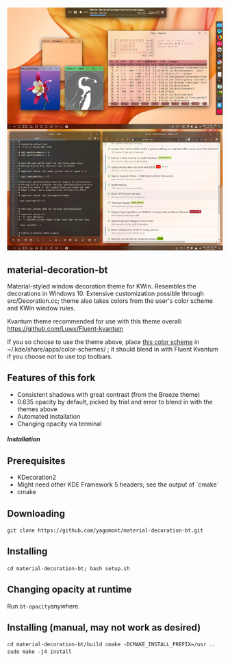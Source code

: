 ![Demo](data/preview.png)

## material-decoration-bt
Material-styled window decoration theme for KWin. Resembles the decorations in Windows 10.
Extensive customization possible through src/Decoration.cc; theme also takes colors from the user's color scheme and KWin window rules.

Kvantum theme recommended for use with this theme overall: https://github.com/Luwx/Fluent-kvantum

If you so choose to use the theme above, place [this color scheme](https://github.com/yagomont/warna-mac-kvmd/blob/master/WarnaMac20DarkerKVMD.colors) in ~/.kde/share/apps/color-schemes/ ; it should blend in with Fluent Kvantum if you choose not to use top toolbars.

## Features of this fork
* Consistent shadows with great contrast (from the Breeze theme)
* 0.635 opacity by default, picked by trial and error to blend in with the themes above
* Automated installation
* Changing opacity via terminal

##### Installation

## Prerequisites

* KDecoration2
* Might need other KDE Framework 5 headers; see the output of ´cmake´
* cmake

## Downloading
`
git clone https://github.com/yagomont/material-decoration-bt.git
`
## Installing
`
cd material-decoration-bt; bash setup.sh
`
## Changing opacity at runtime
Run `bt-opacity`anywhere.
## Installing (manual, may not work as desired)
`
cd material-decoration-bt/build
cmake -DCMAKE_INSTALL_PREFIX=/usr ..
sudo make -j4 install
`
